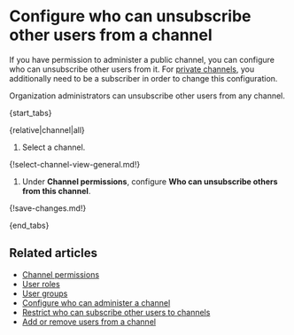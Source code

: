 # Configure who can unsubscribe other users from a channel

If you have permission to administer a public channel, you can configure
who can unsubscribe other users from it. For [private
channels](/help/channel-permissions#private-channels), you additionally
need to be a subscriber in order to change this configuration.

Organization administrators can unsubscribe other users from any channel.

{start_tabs}

{relative|channel|all}

1. Select a channel.

{!select-channel-view-general.md!}

1. Under **Channel permissions**, configure **Who can unsubscribe others from
   this channel**.

{!save-changes.md!}

{end_tabs}

## Related articles

* [Channel permissions](/help/channel-permissions)
* [User roles](/help/user-roles)
* [User groups](/help/user-groups)
* [Configure who can administer a channel](/help/configure-who-can-administer-a-channel)
* [Restrict who can subscribe other users to channels](/help/configure-who-can-invite-to-channels)
* [Add or remove users from a channel](/help/add-or-remove-users-from-a-channel)
